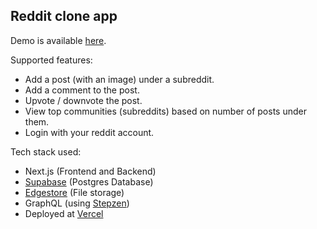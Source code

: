 ## Reddit clone app

Demo is available [here](https://reddit-clone-pratikgk45-workspace.vercel.app/).

Supported features:
- Add a post (with an image) under a subreddit.
- Add a comment to the post.
- Upvote / downvote the post.
- View top communities (subreddits) based on number of posts under them.
- Login with your reddit account.

Tech stack used:
- Next.js (Frontend and Backend)
- [Supabase](https://supabase.com/) (Postgres Database)
- [Edgestore](https://edgestore.dev/) (File storage)
- GraphQL (using [Stepzen](https://stepzen.com/))
- Deployed at [Vercel](https://vercel.com/)